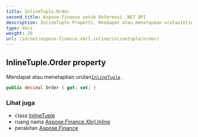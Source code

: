 ```yaml
---
title: InlineTuple.Order
second_title: Aspose.Finance untuk Referensi .NET API
description: InlineTuple Properti. Mendapat atau menetapkan urutanInlineTuple .
type: docs
weight: 20
url: /id/net/aspose.finance.xbrl.inline/inlinetuple/order/
---
```

## InlineTuple.Order property

Mendapat atau menetapkan urutan[`InlineTuple`](../) .

```csharp
public decimal Order { get; set; }
```

### Lihat juga

* class [InlineTuple](../)
* ruang nama [Aspose.Finance.Xbrl.Inline](../../inlinetuple/)
* perakitan [Aspose.Finance](../../../)


